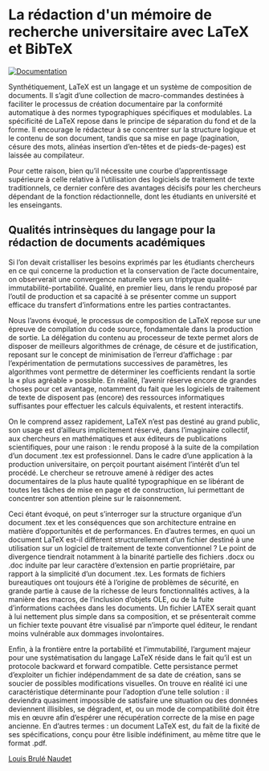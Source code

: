 # La rédaction d'un mémoire de recherche universitaire avec LaTeX et BibTeX
[![Documentation](https://img.shields.io/badge/Template-LaTeX-blue.svg)](https://github.com/latex3/)

Synthétiquement, LaTeX est un langage et un système de composition de documents. Il s’agit d’une collection de macro-commandes destinées à faciliter le processus de création documentaire par la conformité automatique à des normes typographiques spécifiques et modulables. La spécificité de LaTeX repose dans le principe de séparation du fond et de la forme. Il encourage le rédacteur à se concentrer sur la structure logique et le contenu de son document, tandis que sa mise en page (pagination, césure des mots, alinéas insertion d’en-têtes et de pieds-de-pages) est laissée au compilateur. 

Pour cette raison, bien qu’il nécessite une courbe d’apprentissage supérieure à celle relative à l’utilisation des logiciels de traitement de texte traditionnels, ce dernier confère des avantages décisifs pour les chercheurs dépendant de la fonction rédactionnelle, dont les étudiants en université et les enseingants.

## Qualités intrinsèques du langage pour la rédaction de documents académiques

Si l’on devait cristalliser les besoins exprimés par les étudiants chercheurs en ce qui concerne la production et la conservation de l’acte documentaire, on observerait une convergence naturelle vers un triptyque qualité-immutabilité-portabilité. Qualité, en premier lieu, dans le rendu proposé par l’outil de production et sa capacité à se présenter comme un support efficace du transfert d’informations entre les parties contractantes. 

Nous l’avons évoqué, le processus de composition de LaTeX repose sur une épreuve de compilation du code source, fondamentale dans la production de sortie. La délégation du contenu au processeur de texte permet alors de disposer de meilleurs algorithmes de crénage, de césure et de justification, reposant sur le concept de minimisation de l’erreur d’affichage : par l’expérimentation de permutations successives de paramètres, les algorithmes vont permettre de déterminer les coefficients rendant la sortie la « plus agréable » possible. En réalité, l’avenir réserve encore de grandes choses pour cet avantage, notamment du fait que les logiciels de traitement de texte de disposent pas (encore) des ressources informatiques suffisantes pour effectuer les calculs équivalents, et restent interactifs. 

On le comprend assez rapidement, LaTeX n’est pas destiné au grand public, son usage est d’ailleurs implicitement réservé, dans l’imaginaire collectif, aux chercheurs en mathématiques et aux éditeurs de publications scientifiques, pour une raison : le rendu proposé à la suite de la compilation d’un document .tex est professionnel. Dans le cadre d’une application à la production universitaire, on perçoit pourtant aisément l’intérêt d’un tel procédé. Le chercheur se retrouve amené à rédiger des actes documentaires de la plus haute qualité typographique en se libérant de toutes les tâches de mise en page et de construction, lui permettant de concentrer son attention pleine sur le raisonnement.

Ceci étant évoqué, on peut s’interroger sur la structure organique d’un document .tex et les conséquences que son architecture entraine en matière d’opportunités et de performances. En d’autres termes, en quoi un document LaTeX est-il diffèrent structurellement d’un fichier destiné à une utilisation sur un logiciel de traitement de texte conventionnel ? Le point de divergence tiendrait notamment à la binarité partielle des fichiers .docx ou .doc induite par leur caractère d’extension en partie propriétaire, par rapport à la simplicité d’un document .tex. Les formats de fichiers bureautiques ont toujours été à l’origine de problèmes de sécurité, en grande partie à cause de la richesse de leurs fonctionnalités actives, à la manière des macros, de l’inclusion d’objets OLE, ou de la fuite d’informations cachées dans les documents. Un fichier LATEX serait quant à lui nettement plus simple dans sa composition, et se présenterait comme un fichier texte pouvant être visualisé par n’importe quel éditeur, le rendant moins vulnérable aux dommages involontaires. 

Enfin, à la frontière entre la portabilité et l’immutabilité, l’argument majeur pour une systématisation du langage LaTeX réside dans le fait qu’il est un protocole backward et forward compatible. Cette persistance permet d’exploiter un fichier indépendamment de sa date de création, sans se soucier de possibles modifications visuelles. On trouve en réalité ici une caractéristique déterminante pour l’adoption d’une telle solution : il deviendra quasiment impossible de satisfaire une situation ou des données deviennent illisibles, se dégradent, et, ou un mode de compatibilité doit être mis en œuvre afin d’espérer une récupération correcte de la mise en page ancienne. En d’autres termes : un document LaTeX est, du fait de la fixité de ses spécifications, conçu pour être lisible indéfiniment, au même titre que le format .pdf.

[Louis Brulé Naudet](https://louisbrulenaudet.com)

